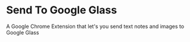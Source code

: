 # Send To Google Glass

A Google Chrome Extension that let's you send text notes and images to Google Glass
